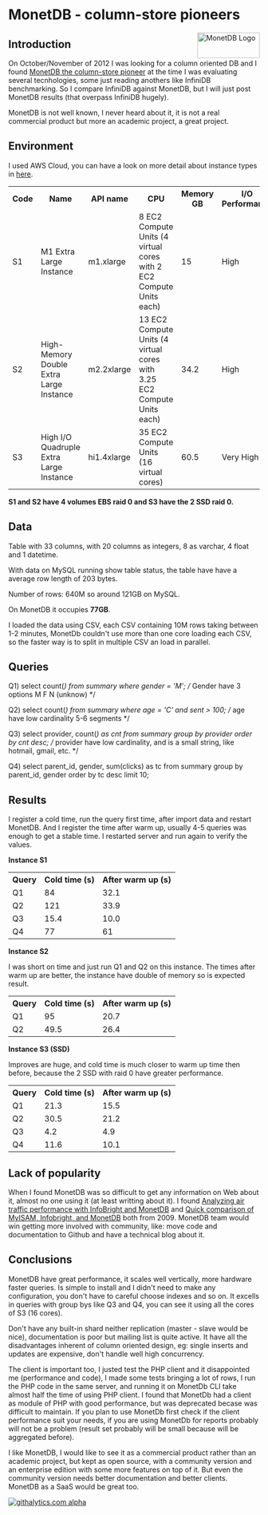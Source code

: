 MonetDB - column-store pioneers
=============================

<img align="right" src="http://dev.monetdb.org/imgs/monetdb-final-500.png" alt="MonetDB Logo" width="125" height="51"></img>

Introduction
------------

On October/November of 2012 I was looking for a column oriented DB and I found [MonetDB the column-store pioneer](http://www.monetdb.org/Home) at the time I was evaluating several tecnhologies, some just reading anothers like InfiniDB benchmarking. So I compare InfiniDB against MonetDB, but I will just post MonetDB results (that overpass InfiniDB hugely).

MonetDB is not well known, I never heard about it, it is not a real commercial product but more an academic project, a great project.

Environment
------------

I used AWS Cloud, you can have a look on more detail about instance types in [here](http://aws.amazon.com/ec2/instance-types/).

<table>
  <tr>
    <th>Code</th>
    <th>Name</th>
    <th>API name</th>
    <th>CPU</th>
    <th>Memory GB</th>
    <th>I/O Performance</th>
  </tr>
  <tr>
    <td>S1</td>
    <td>M1 Extra Large Instance</td>
    <td>m1.xlarge</td>
    <td>8 EC2 Compute Units (4 virtual cores with 2 EC2 Compute Units each)</td>
    <td>15</td>
    <td>High</td>
  </tr>
  <tr>
    <td>S2</td>
    <td>High-Memory Double Extra Large Instance</td>
    <td>m2.2xlarge</td>
    <td>13 EC2 Compute Units (4 virtual cores with 3.25 EC2 Compute Units each)</td>
    <td>34.2</td>
    <td>High</td>    
  </tr>
  <tr>
    <td>S3</td>
    <td>High I/O Quadruple Extra Large Instance</td>
    <td>hi1.4xlarge</td>
    <td>35 EC2 Compute Units (16 virtual cores)</td>
    <td>60.5</td>
    <td>Very High</td>
  </tr>  
</table>

**S1 and S2 have 4 volumes EBS raid 0 and S3 have the 2 SSD raid 0.**

Data
------------

Table with 33 columns, with 20 columns as integers, 8 as varchar, 4 float and 1 datetime.

With data on MySQL running show table status, the table have have a average row length of 203 bytes.

Number of rows: 640M so around 121GB on MySQL.

On MonetDB it occupies **77GB**.

I loaded the data using CSV, each CSV containing 10M rows taking between 1-2 minutes, MonetDb couldn't use more than one core loading each CSV, so the faster way is to split in multiple CSV an load in parallel.

Queries
------------

Q1) select count(*) from summary where gender = 'M'; /* Gender have 3 options M F N (unknow) */

Q2) select count(*) from summary where age = 'C' and sent > 100; /* age have low cardinality 5-6 segments */

Q3) select provider, count(*) as cnt from summary group by provider order by cnt desc; /* provider have low cardinality, and is a small string, like hotmail, gmail, etc. */

Q4) select parent_id, gender, sum(clicks) as tc from summary group by parent_id, gender order by tc desc limit 10;

Results
------------

I register a cold time, run the query first time, after import data and restart MonetDB. And I register the time after warm up, usually 4-5 queries was enough to get a stable time. I restarted server and run again to verify the values.

**Instance S1**

<table>
  <tr>
    <th>Query</th>
    <th>Cold time (s)</th>
    <th>After warm up (s)</th>
  </tr>
  <tr>
    <td>Q1</td>
    <td>84</td>
    <td>32.1</td>
  </tr>
  <tr>
    <td>Q2</td>
    <td>121</td>
    <td>33.9</td>
  </tr>
  <tr>
    <td>Q3</td>
    <td>15.4</td>
    <td>10.0</td>
  </tr>
  <tr>
    <td>Q4</td>
    <td>77</td>
    <td>61</td>
  </tr> 
</table>

**Instance S2**

I was short on time and just run Q1 and Q2 on this instance. The times after warm up are better, the instance have double of memory so is expected result.

<table>
  <tr>
    <th>Query</th>
    <th>Cold time (s)</th>
    <th>After warm up (s)</th>
  </tr>
  <tr>
    <td>Q1</td>
    <td>95</td>
    <td>20.7</td>
  </tr>
  <tr>
    <td>Q2</td>
    <td>49.5</td>
    <td>26.4</td>
  </tr>
</table>

**Instance S3 (SSD)**

Improves are huge, and cold time is much closer to warm up time then before, because the 2 SSD with raid 0 have greater performance.

<table>
  <tr>
    <th>Query</th>
    <th>Cold time (s)</th>
    <th>After warm up (s)</th>
  </tr>
  <tr>
    <td>Q1</td>
    <td>21.3</td>
    <td>15.5</td>
  </tr>
  <tr>
    <td>Q2</td>
    <td>30.5</td>
    <td>21.2</td>
  </tr>
  <tr>
    <td>Q3</td>
    <td>4.2</td>
    <td>4.9</td>
  </tr>
  <tr>
    <td>Q4</td>
    <td>11.6</td>
    <td>10.1</td>
  </tr> 
</table>

Lack of popularity
------------

When I found MonetDB was so difficult to get any information on Web about it, almost no one using it (at least writting about it). I found [Analyzing air traffic performance with InfoBright and MonetDB](http://www.mysqlperformanceblog.com/2009/10/02/analyzing-air-traffic-performance-with-infobright-and-monetdb/) and [Quick comparison of MyISAM, Infobright, and MonetDB](http://www.mysqlperformanceblog.com/2009/09/29/quick-comparison-of-myisam-infobright-and-monetdb/) both from 2009. MonetDB team would win getting more involved with community, like: move code and documentation to Github and have a technical blog about it.

Conclusions
------------

MonetDB have great performance, it scales well vertically, more hardware faster queries. Is simple to install and I didn't need to make any configuration, you don't have to careful choose indexes and so on. It excells in queries with group bys like Q3 and Q4, you can see it using all the cores of S3 (16 cores).

Don't have any built-in shard neither replication (master - slave would be nice), documentation is poor but mailing list is quite active. It have all the disadvantages inherent of column oriented design, eg: single inserts and updates are expensive, don't handle well high concurrency.

The client is important too, I justed test the PHP client and it disappointed me (performance and code), I made some tests bringing a lot of rows, I run the PHP code in the same server, and running it on MonetDb CLI take almost half the time of using PHP client. I found that MonetDb had a client as module of PHP with good performance, but was deprecated becase was difficult to maintain. If you plan to use MonetDb first check if the client performance suit your needs, if you are using MonetDb for reports probably will not be a problem (result set probably will be small because will be aggregated before).

I like MonetDB, I would like to see it as a commercial product rather than an academic project, but kept as open source, with a community version and an enterprise edition with some more features on top of it.
But even the community version needs better documentation and better clients. MonetDB as a SaaS would be great too.

[![githalytics.com alpha](https://cruel-carlota.pagodabox.com/6ca5e52989fdd36e216cbbe6c0685408 "githalytics.com")](http://githalytics.com/entering/miscellaneous)
